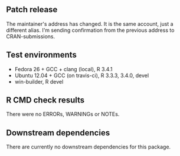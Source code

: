 ## Patch release

The maintainer's address has changed. It is the same account, just a different
alias. I'm sending confirmation from the previous address to CRAN-submissions.

## Test environments

* Fedora 26 + GCC + clang (local), R 3.4.1
* Ubuntu 12.04 + GCC (on travis-ci), R 3.3.3, 3.4.0, devel
* win-builder, R devel

## R CMD check results

There were no ERRORs, WARNINGs or NOTEs.

## Downstream dependencies

There are currently no downstream dependencies for this package.
